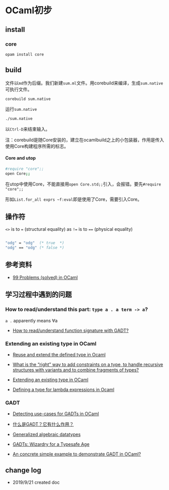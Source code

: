 # OCaml初步

## install

### core

`opam install core`

## build

文件以`md`作为后缀。我们新建`sum.ml`文件。用corebuild来编译，生成`sum.native`可执行文件。

`corebuild sum.native`

运行`sum.native`

``` bash
./sum.native
```

以`Ctrl-D`来结束输入。

注：corebuild是随Core安装的，建立在ocamlbuild之上的小包装器，作用是传入使用Core构建程序所需的标志。

#### Core and utop

``` bash
#require "core";;
open Core;;
```

在utop中使用Core，不能直接用`open Core.std;;`引入，会报错。要先`#require "core";;`

形如`List.for_all exprs ~f:eval`即是使用了Core，需要引入Core。

## 操作符

`<>` is to `=` (structural equality) as `!=` is to `==` (physical equality)

``` OCaml

"odg" = "odg"  (* true  *)
"odg" == "odg" (* false *)

```

## 参考资料

- [99 Problems (solved) in OCaml](https://ocaml.org/learn/tutorials/99problems.html)

## 学习过程中遇到的问题

### How to read/understand this part: `type a . a term -> a`?

 `a .` apparently means ∀a

 - [How to read/understand function signature with GADT?](https://discuss.ocaml.org/t/how-to-read-understand-function-signature-with-gadt/2250)


### Extending an existing type in OCaml

- [Reuse and extend the defined type in Ocaml](https://stackoverflow.com/questions/6881652/reuse-and-extend-the-defined-type-in-ocaml)

- [What is the “right” way to add constraints on a type, to handle recursive structures with variants and to combine fragments of types?](https://discuss.ocaml.org/t/what-is-the-right-way-to-add-constraints-on-a-type-to-handle-recursive-structures-with-variants-and-to-combine-fragments-of-types/2810)

- [Extending an existing type in OCaml](https://stackoverflow.com/questions/1746743/extending-an-existing-type-in-ocaml)

- [Defining a type for lambda expressions in Ocaml](https://stackoverflow.com/questions/7369615/defining-a-type-for-lambda-expressions-in-ocaml)

### GADT

- [Detecting use-cases for GADTs in OCaml](https://mads-hartmann.com/ocaml/2015/01/05/gadt-ocaml.html)

- [什么是GADT？它有什么作用？](https://www.zhihu.com/question/67043774)

- [Generalized algebraic datatypes](https://caml.inria.fr/pub/docs/manual-ocaml/manual033.html)

- [GADTs: Wizardry for a Typesafe Age](https://dttw.tech/posts/SkHN2ZlEG)

 - [An concrete simple example to demonstrate GADT in OCaml?](https://stackoverflow.com/questions/27864200/an-concrete-simple-example-to-demonstrate-gadt-in-ocaml)



## change log

- 2019/9/21 created doc
